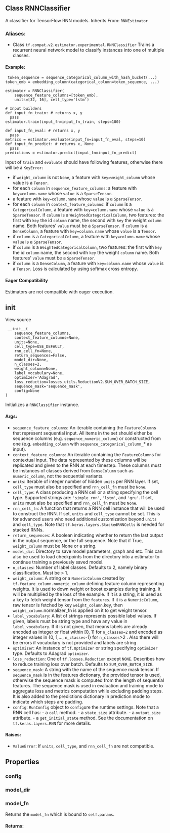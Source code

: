 ## Class RNNClassifier
A classifier for TensorFlow RNN models.
Inherits From: `RNNEstimator`
### Aliases:
- Class `tf.compat.v2.estimator.experimental.RNNClassifier`
Trains a recurrent neural network model to classify instances into one of multiple classes.
#### Example:

```
 token_sequence = sequence_categorical_column_with_hash_bucket(...)
token_emb = embedding_column(categorical_column=token_sequence, ...)

estimator = RNNClassifier(
    sequence_feature_columns=[token_emb],
    units=[32, 16], cell_type='lstm')

# Input builders
def input_fn_train: # returns x, y
  pass
estimator.train(input_fn=input_fn_train, steps=100)

def input_fn_eval: # returns x, y
  pass
metrics = estimator.evaluate(input_fn=input_fn_eval, steps=10)
def input_fn_predict: # returns x, None
  pass
predictions = estimator.predict(input_fn=input_fn_predict)
```
Input of `train` and `evaluate` should have following features, otherwise there will be a `KeyError`:
- if `weight_column` is not `None`, a feature with `key=weight_column` whose value is a `Tensor`.
- for each `column` in `sequence_feature_columns`:
a feature with `key=column.name` whose `value` is a `SparseTensor`.
- a feature with `key=column.name` whose `value` is a `SparseTensor`.
- for each `column` in `context_feature_columns`:
if `column` is a `CategoricalColumn`, a feature with `key=column.name` whose `value` is a `SparseTensor`.
if `column` is a `WeightedCategoricalColumn`, two features: the first with `key` the id `column` name, the second with `key` the weight `column` name. Both features' `value` must be a `SparseTensor`.
if `column` is a `DenseColumn`, a feature with `key=column.name` whose `value` is a `Tensor`.
- if `column` is a `CategoricalColumn`, a feature with `key=column.name` whose `value` is a `SparseTensor`.
- if `column` is a `WeightedCategoricalColumn`, two features: the first with `key` the id `column` name, the second with `key` the weight `column` name. Both features' `value` must be a `SparseTensor`.
- if `column` is a `DenseColumn`, a feature with `key=column.name` whose `value` is a `Tensor`.
Loss is calculated by using softmax cross entropy.
#### Eager Compatibility
Estimators are not compatible with eager execution.
## __init__
View source

```
 __init__(
    sequence_feature_columns,
    context_feature_columns=None,
    units=None,
    cell_type=USE_DEFAULT,
    rnn_cell_fn=None,
    return_sequences=False,
    model_dir=None,
    n_classes=2,
    weight_column=None,
    label_vocabulary=None,
    optimizer='Adagrad',
    loss_reduction=losses_utils.ReductionV2.SUM_OVER_BATCH_SIZE,
    sequence_mask='sequence_mask',
    config=None
)
```
Initializes a `RNNClassifier` instance.
#### Args:
- `sequence_feature_columns`: An iterable containing the `FeatureColumn`s that represent sequential input. All items in the set should either be sequence columns (e.g. `sequence_numeric_column`) or constructed from one (e.g. `embedding_column` with `sequence_categorical_column_`* as input).
- `context_feature_columns`: An iterable containing the `FeatureColumn`s for contextual input. The data represented by these columns will be replicated and given to the RNN at each timestep. These columns must be instances of classes derived from `DenseColumn` such as `numeric_column`, not the sequential variants.
- `units`: Iterable of integer number of hidden `units` per RNN layer. If set, `cell_type` must also be specified and `rnn_cell_fn` must be `None`.
- `cell_type`: A class producing a RNN cell or a string specifying the cell type. Supported strings are: `'simple_rnn'`, `'lstm'`, and `'gru'`. If set, `units` must also be specified and `rnn_cell_fn` must be `None`.
- `rnn_cell_fn`: A function that returns a RNN cell instance that will be used to construct the RNN. If set, `units` and `cell_type` cannot be set. This is for advanced users who need additional customization beyond `units` and `cell_type`. Note that `tf.keras.layers.StackedRNNCells` is needed for stacked RNNs.
- `return_sequences`: A boolean indicating whether to return the last output in the output sequence, or the full sequence. Note that if True, `weight_column` must be None or a string.
- `model_dir`: Directory to save model parameters, graph and etc. This can also be used to load checkpoints from the directory into a estimator to continue training a previously saved model.
- `n_classes`: Number of label classes. Defaults to 2, namely binary classification. Must be > 1.
- `weight_column`: A string or a `NumericColumn` created by `tf.feature_column.numeric_column` defining feature column representing weights. It is used to down weight or boost examples during training. It will be multiplied by the loss of the example. If it is a string, it is used as a key to fetch weight tensor from the `features`. If it is a `NumericColumn`, raw tensor is fetched by key `weight_column`.key, then `weight_column`.normalizer_fn is applied on it to get weight tensor.
- `label_vocabulary`: A list of strings represents possible label values. If given, labels must be string type and have any value in `label_vocabulary`. If it is not given, that means labels are already encoded as integer or float within [0, 1] for `n_classes=2` and encoded as integer values in {0, 1,..., `n_classes`-1} for `n_classes`>2 . Also there will be errors if vocabulary is not provided and labels are string.
- `optimizer`: An instance of `tf.Optimizer` or string specifying `optimizer` type. Defaults to Adagrad `optimizer`.
- `loss_reduction`: One of `tf.losses.Reduction` except `NONE`. Describes how to reduce training loss over batch. Defaults to `SUM_OVER_BATCH_SIZE`.
- `sequence_mask`: A string with the name of the sequence mask tensor. If `sequence_mask` is in the features dictionary, the provided tensor is used, otherwise the sequence mask is computed from the length of sequential features. The sequence mask is used in evaluation and training mode to aggregate loss and metrics computation while excluding padding steps. It is also added to the predictions dictionary in prediction mode to indicate which steps are padding.
- `config`: `RunConfig` object to `config`ure the runtime settings.
Note that a RNN cell has: - a `call` method. - a `state_size` attribute. - a `output_size` attribute. - a `get_initial_state` method. See the documentation on `tf.keras.layers.RNN` for more details.
#### Raises:
- `ValueError`: If `units`, `cell_type`, and `rnn_cell_fn` are not compatible.
## Properties
### config
### model_dir
### model_fn
Returns the `model_fn` which is bound to `self.params`.
#### Returns:
